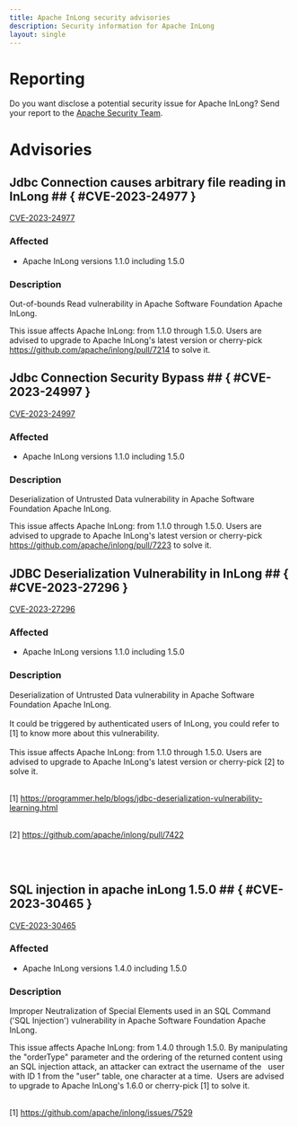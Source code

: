 ```yaml
---
title: Apache InLong security advisories
description: Security information for Apache InLong
layout: single
---
```


# Reporting

Do you want disclose a potential security issue for Apache InLong? Send your report to the  [Apache Security Team](mailto:security@apache.org).

# Advisories

## Jdbc Connection causes arbitrary file reading in InLong ## { #CVE-2023-24977 }

[CVE-2023-24977](./CVE-2023-24977.cve.json)

### Affected

* Apache InLong versions 1.1.0 including 1.5.0


### Description

Out-of-bounds Read vulnerability in Apache Software Foundation Apache InLong.<p>This issue affects Apache InLong: from 1.1.0 through 1.5.0.&nbsp;Users are advised to upgrade to Apache InLong's latest version or cherry-pick <a target="_blank" rel="nofollow" href="https://github.com/apache/inlong/pull/7214">https://github.com/apache/inlong/pull/7214</a>&nbsp;to solve it.</p>

## Jdbc Connection Security Bypass ## { #CVE-2023-24997 }

[CVE-2023-24997](./CVE-2023-24997.cve.json)

### Affected

* Apache InLong versions 1.1.0 including 1.5.0


### Description

Deserialization of Untrusted Data vulnerability in Apache Software Foundation Apache InLong.<p>This issue affects Apache InLong: from 1.1.0 through 1.5.0.&nbsp;<span style="background-color: rgb(255, 255, 255);">Users are advised to upgrade to Apache InLong's latest version or cherry-pick <a target="_blank" rel="nofollow" href="https://github.com/apache/inlong/pull/7223">https://github.com/apache/inlong/pull/7223</a></span><span style="background-color: rgb(255, 255, 255);">&nbsp;to solve it.</span></p>

## JDBC Deserialization Vulnerability in InLong ## { #CVE-2023-27296 }

[CVE-2023-27296](./CVE-2023-27296.cve.json)

### Affected

* Apache InLong versions 1.1.0 including 1.5.0


### Description

Deserialization of Untrusted Data vulnerability in Apache Software Foundation Apache InLong.<br><br><span style="background-color: rgb(255, 255, 255);">It could be triggered by authenticated users of InLong,&nbsp;</span>you could refer&nbsp;to [1]&nbsp;to know more about this&nbsp;vulnerability.<br><br>This issue affects Apache InLong: from 1.1.0 through 1.5.0.  Users are advised to upgrade to Apache InLong's latest version or cherry-pick [2]&nbsp;to solve it.<br><br>

<span style="background-color: rgb(255, 255, 255);">[1]&nbsp;</span><a target="_blank" rel="nofollow" href="https://programmer.help/blogs/jdbc-deserialization-vulnerability-learning.html">https://programmer.help/blogs/jdbc-deserialization-vulnerability-learning.html<br><br></a>

<span style="background-color: rgb(255, 255, 255);">[2] </span><a target="_blank" rel="nofollow" href="https://github.com/apache/inlong/pull/7422">https://github.com/apache/inlong/pull/7422</a>

<br><br>

## SQL injection in apache inLong 1.5.0 ## { #CVE-2023-30465 }

[CVE-2023-30465](./CVE-2023-30465.cve.json)

### Affected

* Apache InLong versions 1.4.0 including 1.5.0


### Description

Improper Neutralization of Special Elements used in an SQL Command ('SQL Injection') vulnerability in Apache Software Foundation Apache InLong.<p>This issue affects Apache InLong: from 1.4.0 through 1.5.0.&nbsp;By manipulating the "orderType" parameter and the ordering of the returned content using an SQL injection attack, an attacker can extract the username of the&nbsp;&nbsp; user with ID 1 from the "user" table, one character at a time.&nbsp; Users are advised to upgrade to Apache InLong's 1.6.0 or cherry-pick [1] to solve it.<br><a target="_blank" rel="nofollow" href="https://programmer.help/blogs/jdbc-deserialization-vulnerability-learning.html"><br></a>

<span style="background-color: rgb(255, 255, 255);">[1] </span><a target="_blank" rel="nofollow" href="https://github.com/apache/inlong/issues/7529">https://github.com/apache/inlong/issues/7529</a></p>